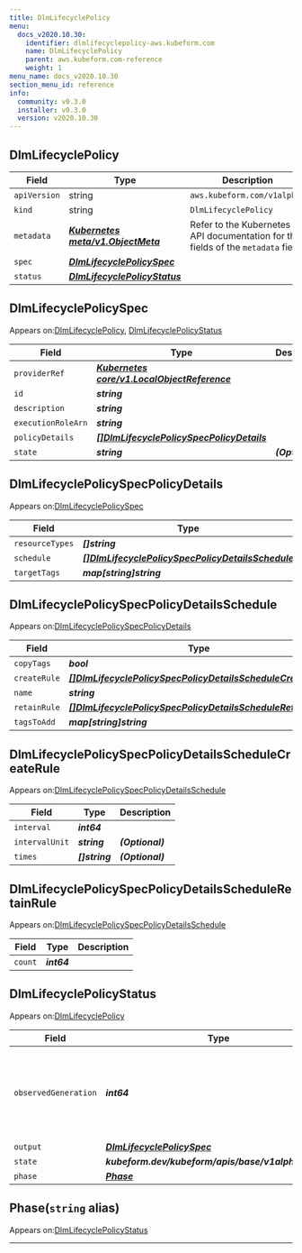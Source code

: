 ```yaml
---
title: DlmLifecyclePolicy
menu:
  docs_v2020.10.30:
    identifier: dlmlifecyclepolicy-aws.kubeform.com
    name: DlmLifecyclePolicy
    parent: aws.kubeform.com-reference
    weight: 1
menu_name: docs_v2020.10.30
section_menu_id: reference
info:
  community: v0.3.0
  installer: v0.3.0
  version: v2020.10.30
---
```


## DlmLifecyclePolicy
| Field | Type | Description |
| ------ | ----- | ----------- |
| `apiVersion` | string | `aws.kubeform.com/v1alpha1` |
|    `kind` | string | `DlmLifecyclePolicy` |
| `metadata` | ***[Kubernetes meta/v1.ObjectMeta](https://v1-18.docs.kubernetes.io/docs/reference/generated/kubernetes-api/v1.18/#objectmeta-v1-meta)***|Refer to the Kubernetes API documentation for the fields of the `metadata` field.|
| `spec` | ***[DlmLifecyclePolicySpec](#dlmlifecyclepolicyspec)***||
| `status` | ***[DlmLifecyclePolicyStatus](#dlmlifecyclepolicystatus)***||
## DlmLifecyclePolicySpec

Appears on:[DlmLifecyclePolicy](#dlmlifecyclepolicy), [DlmLifecyclePolicyStatus](#dlmlifecyclepolicystatus)

| Field | Type | Description |
| ------ | ----- | ----------- |
| `providerRef` | ***[Kubernetes core/v1.LocalObjectReference](https://v1-18.docs.kubernetes.io/docs/reference/generated/kubernetes-api/v1.18/#localobjectreference-v1-core)***||
| `id` | ***string***||
| `description` | ***string***||
| `executionRoleArn` | ***string***||
| `policyDetails` | ***[[]DlmLifecyclePolicySpecPolicyDetails](#dlmlifecyclepolicyspecpolicydetails)***||
| `state` | ***string***| ***(Optional)*** |
## DlmLifecyclePolicySpecPolicyDetails

Appears on:[DlmLifecyclePolicySpec](#dlmlifecyclepolicyspec)

| Field | Type | Description |
| ------ | ----- | ----------- |
| `resourceTypes` | ***[]string***||
| `schedule` | ***[[]DlmLifecyclePolicySpecPolicyDetailsSchedule](#dlmlifecyclepolicyspecpolicydetailsschedule)***||
| `targetTags` | ***map[string]string***||
## DlmLifecyclePolicySpecPolicyDetailsSchedule

Appears on:[DlmLifecyclePolicySpecPolicyDetails](#dlmlifecyclepolicyspecpolicydetails)

| Field | Type | Description |
| ------ | ----- | ----------- |
| `copyTags` | ***bool***| ***(Optional)*** |
| `createRule` | ***[[]DlmLifecyclePolicySpecPolicyDetailsScheduleCreateRule](#dlmlifecyclepolicyspecpolicydetailsschedulecreaterule)***||
| `name` | ***string***||
| `retainRule` | ***[[]DlmLifecyclePolicySpecPolicyDetailsScheduleRetainRule](#dlmlifecyclepolicyspecpolicydetailsscheduleretainrule)***||
| `tagsToAdd` | ***map[string]string***| ***(Optional)*** |
## DlmLifecyclePolicySpecPolicyDetailsScheduleCreateRule

Appears on:[DlmLifecyclePolicySpecPolicyDetailsSchedule](#dlmlifecyclepolicyspecpolicydetailsschedule)

| Field | Type | Description |
| ------ | ----- | ----------- |
| `interval` | ***int64***||
| `intervalUnit` | ***string***| ***(Optional)*** |
| `times` | ***[]string***| ***(Optional)*** |
## DlmLifecyclePolicySpecPolicyDetailsScheduleRetainRule

Appears on:[DlmLifecyclePolicySpecPolicyDetailsSchedule](#dlmlifecyclepolicyspecpolicydetailsschedule)

| Field | Type | Description |
| ------ | ----- | ----------- |
| `count` | ***int64***||
## DlmLifecyclePolicyStatus

Appears on:[DlmLifecyclePolicy](#dlmlifecyclepolicy)

| Field | Type | Description |
| ------ | ----- | ----------- |
| `observedGeneration` | ***int64***| ***(Optional)*** Resource generation, which is updated on mutation by the API Server.|
| `output` | ***[DlmLifecyclePolicySpec](#dlmlifecyclepolicyspec)***| ***(Optional)*** |
| `state` | ***kubeform.dev/kubeform/apis/base/v1alpha1.State***| ***(Optional)*** |
| `phase` | ***[Phase](#phase)***| ***(Optional)*** |
## Phase(`string` alias)

Appears on:[DlmLifecyclePolicyStatus](#dlmlifecyclepolicystatus)

---
